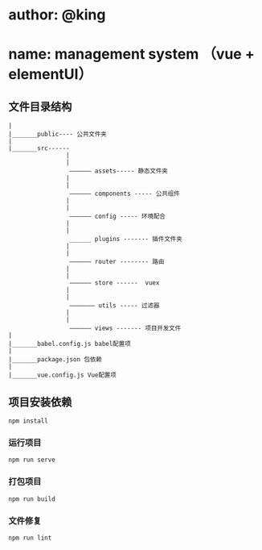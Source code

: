 # author: @king
# name: management system （vue + elementUI）

## 文件目录结构
```
|
|_______public---- 公共文件夹
|
|_______src------
                |
                |
                 —————— assets----- 静态文件夹
                |
                |
                 —————— components ----- 公共组件
                |
                |
                 —————— config ----- 环境配合
                |
                |
                 ______ plugins ------- 插件文件夹
                |
                |
                 —————— router -------- 路由
                |
                |
                 —————— store ------  vuex
                |
                |
                 ——————— utils ----- 过滤器
                |
                |
                 —————— views ------- 项目开发文件
|
|_______babel.config.js babel配置项
|
|_______package.json 包依赖
|
|_______vue.config.js Vue配置项       

```

## 项目安装依赖
```
npm install
```

### 运行项目
```
npm run serve
```

### 打包项目
```
npm run build
```

### 文件修复
```
npm run lint
```
